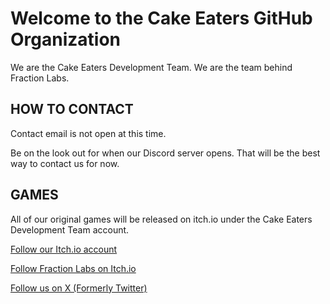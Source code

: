 # Welcome to the Cake Eaters GitHub Organization

We are the Cake Eaters Development Team. We are the team behind Fraction Labs.

## HOW TO CONTACT

Contact email is not open at this time.

Be on the look out for when our Discord server opens. That will be the best way to contact us for now.

## GAMES


All of our original games will be released on itch.io under the Cake Eaters Development Team account.

[Follow our Itch.io account](https://cake-eaters.itch.io/)

[Follow Fraction Labs on Itch.io](https://cake-eaters.itch.io/fraction-labs)

[Follow us on X (Formerly Twitter)](https://x.com/cake_eaters_dev)
